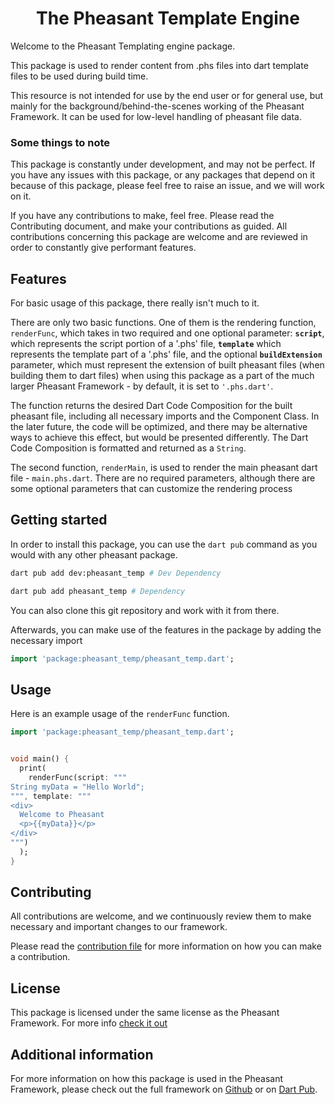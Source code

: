 # <center>The Pheasant Template Engine</center>
<!-- Add basic info about this thing -->
Welcome to the Pheasant Templating engine package. 

This package is used to render content from .phs files into dart template files to be used during build time.

This resource is not intended for use by the end user or for general use, but mainly for the background/behind-the-scenes working of the Pheasant Framework. 
It can be used for low-level handling of pheasant file data.

### Some things to note

This package is constantly under development, and may not be perfect. If you have any issues with this package, or any packages that depend on it because of this package, please feel free to raise an issue, and we will work on it. 

If you have any contributions to make, feel free. Please read the Contributing document, and make your contributions as guided. All contributions concerning this package are welcome and are reviewed in order to constantly give performant features.

## Features

For basic usage of this package, there really isn't much to it. 

There are only two basic functions. One of them is the rendering function, `renderFunc`, which takes in two required and one optional parameter: **`script`**, which represents the script portion of a '.phs' file, **`template`** which represents the template part of a '.phs' file, and the optional **`buildExtension`** parameter, which must represent the extension of built pheasant files (when building them to dart files) when using this package as a part of the much larger Pheasant Framework - by default, it is set to `'.phs.dart'`.

The function returns the desired Dart Code Composition for the built pheasant file, including all necessary imports and the Component Class. In the later future, the code will be optimized, and there may be alternative ways to achieve this effect, but would be presented differently. The Dart Code Composition is formatted and returned as a `String`.

The second function, `renderMain`, is used to render the main pheasant dart file - `main.phs.dart`. There are no required parameters, although there are some optional parameters that can customize the rendering process

## Getting started

In order to install this package, you can use the `dart pub` command as you would with any other pheasant package.

```bash
dart pub add dev:pheasant_temp # Dev Dependency

dart pub add pheasant_temp # Dependency
```

You can also clone this git repository and work with it from there.

Afterwards, you can make use of the features in the package by adding the necessary import

```dart
import 'package:pheasant_temp/pheasant_temp.dart';
```

## Usage
Here is an example usage of the `renderFunc` function.

```dart
import 'package:pheasant_temp/pheasant_temp.dart';


void main() {
  print(
    renderFunc(script: """
String myData = "Hello World";
""", template: """
<div>
  Welcome to Pheasant
  <p>{{myData}}</p>
</div>
""")
  );
}

```

## Contributing

All contributions are welcome, and we continuously review them to make necessary and important changes to our framework.

Please read the [contribution file](./CONTRIBUTING.md) for more information on how you can make a contribution.

## License
This package is licensed under the same license as the Pheasant Framework. For more info [check it out](./LICENSE)

## Additional information

For more information on how this package is used in the Pheasant Framework, please check out the full framework on [Github]() or on [Dart Pub]().
